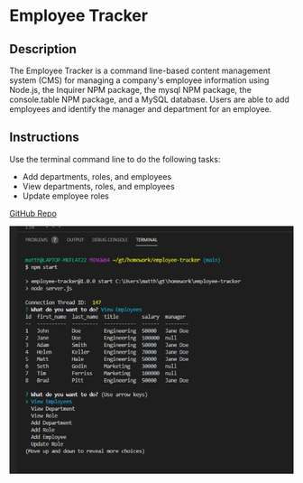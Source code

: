 # Employee Tracker
## Description
The Employee Tracker is a command line-based content management system (CMS) for managing a company's employee information using Node.js, the Inquirer NPM package, the mysql NPM package, the console.table NPM package, and a MySQL database. Users are able to add employees and identify the manager and department for an employee.
## Instructions
Use the terminal command line to do the following tasks:
- Add departments, roles, and employees
- View departments, roles, and employees
- Update employee roles

[GitHub Repo](https://github.com/matthale11/employee-tracker)

![App Screenshot](screenshot.PNG)
